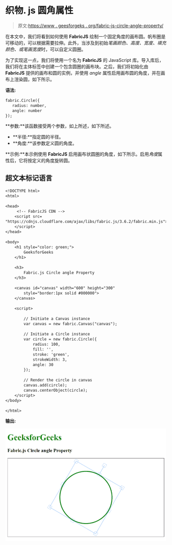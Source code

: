 # 织物. js 圆角属性

> 原文:[https://www . geesforgeks . org/fabric-js-circle-angle-property/](https://www.geeksforgeeks.org/fabric-js-circle-angle-property/)

在本文中，我们将看到如何使用 **FabricJS** 绘制一个固定角度的画布圆。帆布圈是可移动的，可以根据需要拉伸。此外，当涉及到初始*笔画颜色、高度、宽度、填充颜色、*或*笔画宽度*时，可以自定义圆圈。

为了实现这一点，我们将使用一个名为 **FabricJS** 的 JavaScript 库。导入库后，我们将在主体标签中创建一个包含圆圈的画布块。之后，我们将初始化由 **FabricJS** 提供的画布和圆的实例，并使用 *angle* 属性启用画布圆的角度，并在画布上渲染圆，如下所示。

**语法:**

```
fabric.Circle({
   radius: number,
   angle: number
});
```

**参数:**该函数接受两个参数，如上所述，如下所述。

*   **半径:**指定圆的半径。
*   **角度:**该参数定义圆的角度。

**示例:**本示例使用 **FabricJS** 启用画布状圆圈的角度，如下所示。启用*角度*属性后，它将按定义的角度旋转圆。

## 超文本标记语言

```
<!DOCTYPE html>
<html>

<head>
     <!-- FabricJS CDN -->
    <script src=
"https://cdnjs.cloudflare.com/ajax/libs/fabric.js/3.6.2/fabric.min.js">
    </script>
</head>

<body>
    <h1 style="color: green;">
        GeeksforGeeks
    </h1>

    <h3>
        Fabric.js Circle angle Property
    </h3>

    <canvas id="canvas" width="600" height="300"
        style="border:1px solid #000000">
    </canvas>

    <script>

        // Initiate a Canvas instance 
        var canvas = new fabric.Canvas("canvas");

        // Initiate a Circle instance 
        var circle = new fabric.Circle({
            radius: 100,
            fill: '',
            stroke: 'green',
            strokeWidth: 3,
            angle: 30
        });

        // Render the circle in canvas 
        canvas.add(circle);
        canvas.centerObject(circle);
    </script>
</body>

</html>
```

**输出:**

![](img/9d17594a7df4a93707c29583faea596d.png)